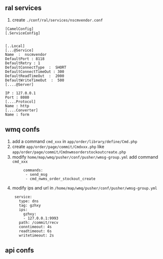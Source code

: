 ## ral services

1. create `./conf/ral/services/nscmvendor.conf`

``` shell
[CamelConfig]
[.ServiceConfig]


[..Local]
[...@Service]
Name  :  nscmvendor
DefaultPort : 8118
DefaultRetry : 1
DefaultConnectType  :  SHORT
DefaultConnectTimeOut : 300
DefaultReadTimeOut  :  2000
DefaultWriteTimeOut  :  500
[....@Server]

IP : 127.0.0.1
Port : 8080
[....Protocol]
Name : http
[....Converter]
Name : form
```



## wmq confs

1. add a command `cmd_xxx` in `app/order/library/define/Cmd.php`
2. create `app/order/page/commit/Cmdxxx.php` like `app/order/page/commit/Cmdnwmsorderstockoutcreate.php`
3. modify `home/map/wmq/pusher/conf/pusher/wmsg-group.yml` add command `cmd_xxx`
   ``` shell
        commands:                                                                                                             
         - send_msg
         - cmd_nwms_order_stockout_create
   ```
4. modify ips and url in `/home/map/wmq/pusher/conf/pusher/wmsg-group.yml`
   ``` shell
    service:
      type: dns
      tag: gzhxy
      ips:
        gzhxy:
        - 127.0.0.1:9993
      path: /commit/recv
      conntimeout: 4s
      readtimeout: 6s
      writetimeout: 2s    
   ```

## api confs